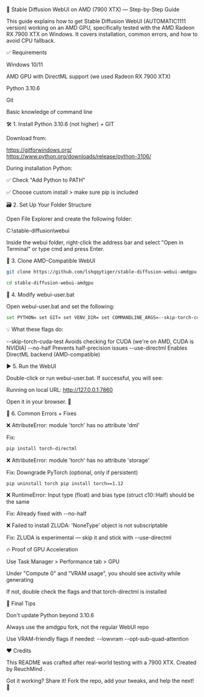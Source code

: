 🧠 Stable Diffusion WebUI on AMD (7900 XTX) — Step-by-Step Guide

This guide explains how to get Stable Diffusion WebUI (AUTOMATIC1111 version) working on an AMD GPU, specifically tested with the AMD Radeon RX 7900 XTX on Windows. It covers installation, common errors, and how to avoid CPU fallback.

✅ Requirements

Windows 10/11

AMD GPU with DirectML support (we used Radeon RX 7900 XTX)

Python 3.10.6

Git

Basic knowledge of command line

🛠️ 1. Install Python 3.10.6 (not higher) + GIT

Download from:

https://gitforwindows.org/ https://www.python.org/downloads/release/python-3106/

During installation Python:

✅ Check "Add Python to PATH"

✅ Choose custom install > make sure pip is included

🗃️ 2. Set Up Your Folder Structure

Open File Explorer and create the following folder:

C:\stable-diffusion\webui

Inside the webui folder, right-click the address bar and select "Open in Terminal" or type cmd and press Enter.

📅 3. Clone AMD-Compatible WebUI
```bash
git clone https://github.com/lshqqytiger/stable-diffusion-webui-amdgpu.git
```
```bash
cd stable-diffusion-webui-amdgpu
```
🧹 4. Modify webui-user.bat

Open webui-user.bat and set the following:
```bash
set PYTHON= set GIT= set VENV_DIR= set COMMANDLINE_ARGS=--skip-torch-cuda-test --no-half --use-directml call webui.bat
```
💡 What these flags do:

--skip-torch-cuda-test Avoids checking for CUDA (we're on AMD, CUDA is NVIDIA) --no-half Prevents half-precision issues --use-directml Enables DirectML backend (AMD-compatible)

▶️ 5. Run the WebUI

Double-click or run webui-user.bat. If successful, you will see:

Running on local URL: http://127.0.0.1:7860

Open it in your browser. 🎉

🧱 6. Common Errors + Fixes

❌ AttributeError: module 'torch' has no attribute 'dml'

Fix:
```bash
pip install torch-directml
```
❌ AttributeError: module 'torch' has no attribute 'storage'

Fix: Downgrade PyTorch (optional, only if persistent)
```bash
pip uninstall torch pip install torch==1.12
```
❌ RuntimeError: Input type (float) and bias type (struct c10::Half) should be the same

Fix: Already fixed with --no-half

❌ Failed to install ZLUDA: 'NoneType' object is not subscriptable

Fix: ZLUDA is experimental — skip it and stick with --use-directml

🔥 Proof of GPU Acceleration

Use Task Manager > Performance tab > GPU

Under "Compute 0" and "VRAM usage", you should see activity while generating

If not, double check the flags and that torch-directml is installed

🙌 Final Tips

Don't update Python beyond 3.10.6

Always use the amdgpu fork, not the regular WebUI repo

Use VRAM-friendly flags if needed: --lowvram --opt-sub-quad-attention

❤️ Credits

This README was crafted after real-world testing with a 7900 XTX. Created by ReuchMind .

Got it working? Share it! Fork the repo, add your tweaks, and help the next! 💪
